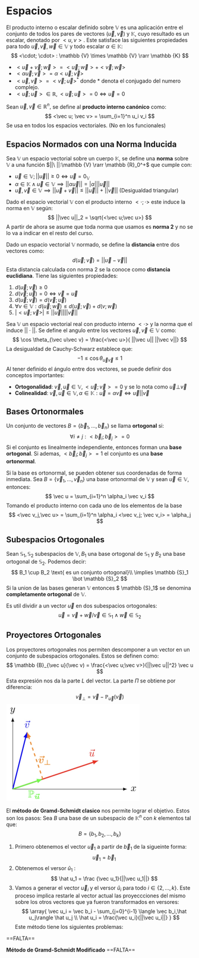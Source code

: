 # Espacios

El producto interno o escalar definido sobre $\mathbb V$ es una aplicación entre el conjunto de todos los pares de vectores $(\vec u, \vec v)$ y $\mathbb K,$ cuyo resultado es un escalar, denotado por $<u,v>.$ Este satisface las siguientes propiedades para todo $\vec u,\vec v, \vec w \in \mathbb {V}$ y todo escalar $\alpha \in \mathbb K:$
$$
<\cdot; \cdot> : \mathbb {V} \times \mathbb {V} \rarr \mathbb {K}
$$

- $<\vec u+ \vec v; \vec w> = <\vec u ;\vec w> + <\vec v; \vec w>$
- $<\alpha \vec u; \vec v> = \alpha <\vec u;\vec v>$
- $<\vec u,\vec v> = <\vec v;\vec u>^*$ donde $*$ denota el conjugado del numero complejo.
- $<\vec u;\vec u> \in \mathbb {R}, <\vec u;\vec u> = 0 \iff \vec u = 0$

Sean $\vec u, \vec v \in \mathbb {R}^n,$ se define al **producto interno canónico** como:
$$
<\vec u; \vec v> = \sum_{i=1}^n u_i v_i
$$
Se usa en todos los espacios vectoriales. (No en los funcionales)

## Espacios Normados con una Norma Inducida

Sea $\mathbb V$ un espacio vectorial sobre un cuerpo $\mathbb K,$ se define una **norma** sobre $\mathbb {V}$ a una función $||\ ||:\mathbb {V} \rarr \mathbb {R}_0^+$ que cumple con:

- $\vec u \in \mathbb {V}; ||\vec u|| \ge 0 \iff \vec u = 0_{\mathbb {V}}$
- $\alpha \in \mathbb {K} \land \vec u \in \mathbb {V} \implies ||\alpha \vec u|| = |\alpha| ||\vec u||$
- $\vec u,\vec v \in \mathbb {V} \implies ||\vec u + \vec v|| \le ||\vec u|| + ||\vec v||$ (Desigualdad triangular)

Dado el espacio vectorial $\mathbb {V}$ con el producto interno $<\cdot ; \cdot>$ este induce la norma en $\mathbb {V}$ según:
$$
||\vec u||_2 = \sqrt{<\vec u;\vec u>}
$$
A partir de ahora se asume que toda norma que usamos es **norma 2** y no se lo va a indicar en el resto del curso.

Dado un espacio vectorial $\mathbb {V}$ normado, se define la **distancia** entre dos vectores como:
$$
d(\vec u;\vec v) = ||\vec u - \vec v||
$$
Esta distancia calculada con norma 2 se la conoce como **distancia euclidiana**. Tiene las siguientes propiedades:

1. $d(\vec u;\vec v) \ge 0$
2. $d(\vec v; \vec u) = 0 \iff \vec v = \vec u$
3. $d(\vec u;\vec v) = d(\vec v ;\vec u)$
4. $\forall v \in \mathbb {V}: d(\vec u ; \vec w) \le d(\vec u;\vec v) + d(v ; \vec w)$ 
5. $|<\vec u;\vec v>| \le ||\vec u|| ||\vec v ||$

Sea $\mathbb {V}$ un espacio vectorial real con producto interno $<\cdot>$ y la norma que el induce $||\cdot||.$ Se define el angulo entre los vectores $\vec u,\vec v \in \mathbb {V}$ como:
$$
\cos \theta_{\vec u\vec v} = \frac{<\vec u>}{ ||\vec u|| ||\vec v||}
$$
La desigualdad de Cauchy-Schwarz establece que:
$$
-1 \le \cos \theta _{\vec u\vec v} \le 1
$$
Al tener definido el ángulo entre dos vectores, se puede definir dos conceptos importantes:

- **Ortogonalidad**: $\vec v,\vec u \in \mathbb {V}, <\vec u;\vec v> = 0$ y se lo nota como $\vec u \bot \vec v$
- **Colinealidad**: $\vec v,\vec u \in \mathbb {V}, \alpha \in \mathbb {K}: \vec u = \alpha \vec v \iff\vec u || \vec v$

## Bases Ortonormales

Un conjunto de vectores $B=\{\vec b_1, \dots,\vec b_n\}$ se llama **ortogonal** si:
$$
\forall i \neq j:<\vec b_i; \vec b_j> =0
$$
Si el conjunto es linealmente independiente, entonces forman una **base ortogonal**. Si ademas, $<\vec b_i;\vec b_j>=1$ el conjunto es una **base ortonormal**.

Si la base es ortonormal, se pueden obtener sus coordenadas de forma inmediata. Sea $B = \{\vec v_1,\dots,\vec v_n\}$ una base ortonormal de $\mathbb {V}$ y sean $\vec u \in \mathbb {V},$ entonces:
$$
\vec u = \sum_{i=1}^n \alpha_i \vec v_i
$$
Tomando el producto interno con cada uno de los elementos de la base
$$
<\vec v_j,\vec u> = \sum_{i=1}^n \alpha_i <\vec v_j; \vec v_i> = \alpha_j
$$

## Subespacios Ortogonales

Sean $\mathbb {S}_1, \mathbb {S}_2$ subespacios de $\mathbb {V}, B_1$ una base ortogonal de $\mathbb {S}_1$ y $B_2$ una base ortogonal de $\mathbb {S}_2.$ Podemos decir:
$$
B_1 \cup B_2 \text{ es un conjunto ortogonal}\\ \implies \mathbb {S}_1 \bot \mathbb {S}_2 
$$
 Si la union de las bases generan $\mathbb {V}$ entonces $ \mathbb {S}_1$ se denomina **completamente ortogonal** de $\mathbb {V}.$

Es util dividir a un vector $\vec u$ en dos subespacios ortogonales:
$$
\vec u = \vec v + \vec w / \vec v \in \mathbb {S}_1 \land \vec w \in \mathbb {S}_2
$$

## Proyectores Ortogonales

Los proyectores ortogonales nos permiten descomponer a un vector en un conjunto de subespacios ortogonales. Estos se definen como:
$$
\mathbb {B}_{\vec u}(\vec v) = \frac{<\vec u;\vec v>}{||\vec u||^2} \vec u
$$
Esta expresión nos da la parte $L$ del vector. La parte $\Pi$ se obtiene por diferencia:
$$
\vec v_\bot = \vec v - \mathbb {P}_{\vec u}(\vec v)
$$
<img src="Resources/Untitled/Screen Shot 2022-08-18 at 17.53.13.jpg" alt="Screen Shot 2022-08-18 at 17.53.13" style="zoom:50%;" />

El **método de Gramd-Schmidt clasico** nos permite lograr el objetivo. Estos son los pasos:
Sea $B$ una base de un subespacio de $\mathbb{K}^n$ con $k$ elementos tal que:
$$
B = \left\{ b_1,b_2,\dots,b_k \right\}
$$
1. Primero obtenemos el vector $\vec u_1$ a partir de $\vec b_1$ de la sigueinte forma:
$$
\vec u_1 = \vec b_1
$$
2. Obtenemos el versor $\hat u_1$ :
$$
\hat u_1 = \frac {\vec u_1}{||\vec u_1||}
$$
3. Vamos a generar el vector $\vec u_i$ y el versor $\hat u_i$ para todo $i \in \{2,...,k\}.$ Este proceso implica restarle al vector actual las proyeccciones del mismo sobre los otros vectores que ya fueron transformados en versores:
$$
\array{
\vec u_i = \vec b_i - \sum_{j=0}^{i-1} \langle \vec b_i,\hat u_j\rangle \hat u_j \\
\hat u_i = \frac{\vec u_i}{||\vec u_i||}
}
$$
Este método tiene los siguientes problemas:

==FALTA==

**Método de Gramd-Schmidt Modificado** ==FALTA==





